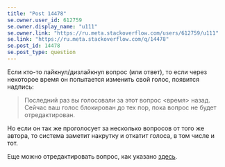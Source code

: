 ```yaml
---
title: "Post 14478"
se.owner.user_id: 612759
se.owner.display_name: "u111"
se.owner.link: "https://ru.meta.stackoverflow.com/users/612759/u111"
se.link: "https://ru.meta.stackoverflow.com/q/14478"
se.post_id: 14478
se.post_type: question
---
```

<p>Если кто-то лайкнул/дизлайкнул вопрос (или ответ), то если через некоторое время он попытается изменить свой голос, появится надпись:</p>
<blockquote>
<p>Последний раз вы голосовали за этот вопрос &lt;время&gt; назад. Сейчас ваш голос блокирован до тех пор, пока вопрос не будет отредактирован.</p>
</blockquote>
<p>Но если он так же проголосует за несколько вопросов от того же автора, то система заметит накрутку и откатит голоса, в том числе и тот.</p>
<p>Еще можно отредактировать вопрос, как указано <a href="https://ru.meta.stackoverflow.com/questions/3392/%d0%a1%d0%bf%d0%be%d1%81%d0%be%d0%b1%d1%8b-%d0%be%d0%b1%d1%85%d0%be%d0%b4%d0%b0-%d0%bd%d0%b5%d0%be%d0%b4%d0%bd%d0%be%d0%b7%d0%bd%d0%b0%d1%87%d0%bd%d1%8b%d1%85-%d0%be%d0%b3%d1%80%d0%b0%d0%bd%d0%b8%d1%87%d0%b5%d0%bd%d0%b8%d0%b9-%d0%b4%d0%b2%d0%b8%d0%b6%d0%ba%d0%b0-%d0%bd%d0%b0-stack-overflow/4585#4585">здесь</a>.</p>
